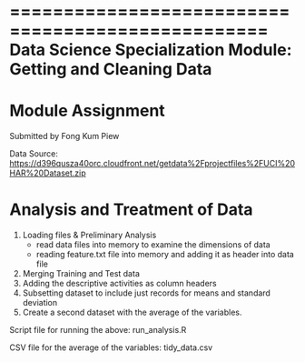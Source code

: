 ==================================================
Data Science Specialization
Module: Getting and Cleaning Data 
==================================================
Module Assignment
==================================================
Submitted by Fong Kum Piew

Data Source: 
https://d396qusza40orc.cloudfront.net/getdata%2Fprojectfiles%2FUCI%20HAR%20Dataset.zip 

Analysis and Treatment of Data
==================================================
1. Loading files & Preliminary Analysis
   - read data files into memory to examine the dimensions of data
   - reading feature.txt file into memory and adding it as header into data file
2. Merging Training and Test data
3. Adding the descriptive activities as column headers
4. Subsetting dataset to include just records for means and standard deviation
5. Create a second dataset with the average of the variables.


Script file for running the above: run_analysis.R

CSV file for the average of the variables: tidy_data.csv
